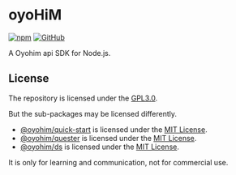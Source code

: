 # oyoHiM

[![npm](https://img.shields.io/npm/v/oyohim?style=flat-square)](https://www.npmjs.com/package/oyohim)
[![GitHub](https://img.shields.io/github/license/oyohim/oyohim?style=flat-square)](./LICENSE)

A Oyohim api SDK for Node.js.

## License

The repository is licensed under the [GPL3.0](./LICENSE).

But the sub-packages may be licensed differently.

- [@oyohim/quick-start](./packages/quick-start/readme.md) is licensed under the [MIT License](./packages/quick-start/LICENSE).
- [@oyohim/quester](./packages/quester/readme.md) is licensed under the [MIT License](./packages/quester/LICENSE).
- [@oyohim/ds](./packages/ds/readme.md) is licensed under the [MIT License](./packages/ds/LICENSE).

It is only for learning and communication, not for commercial use.
